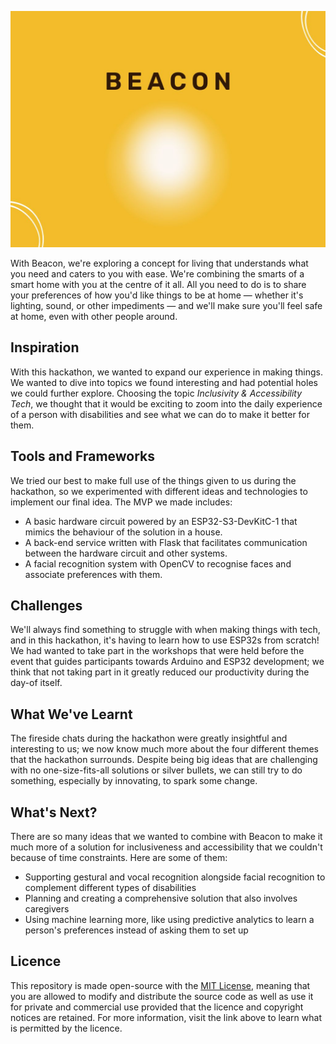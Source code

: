 ![](docs/banner.jpg)

With Beacon, we're exploring a concept for living that understands what you need and caters to you with ease. We're combining the smarts of a smart home with you at the centre of it all. All you need to do is to share your preferences of how you'd like things to be at home — whether it's lighting, sound, or other impediments — and we'll make sure you'll feel safe at home, even with other people around.

## Inspiration

With this hackathon, we wanted to expand our experience in making things. We wanted to dive into topics we found interesting and had potential holes we could further explore. Choosing the topic _Inclusivity & Accessibility Tech_, we thought that it would be exciting to zoom into the daily experience of a person with disabilities and see what we can do to make it better for them.

## Tools and Frameworks

We tried our best to make full use of the things given to us during the hackathon, so we experimented with different ideas and technologies to implement our final idea. The MVP we made includes:

- A basic hardware circuit powered by an ESP32-S3-DevKitC-1 that mimics the behaviour of the solution in a house.
- A back-end service written with Flask that facilitates communication between the hardware circuit and other systems.
- A facial recognition system with OpenCV to recognise faces and associate preferences with them.

## Challenges

We'll always find something to struggle with when making things with tech, and in this hackathon, it's having to learn how to use ESP32s from scratch! We had wanted to take part in the workshops that were held before the event that guides participants towards Arduino and ESP32 development; we think that not taking part in it greatly reduced our productivity during the day-of itself.

## What We've Learnt

The fireside chats during the hackathon were greatly insightful and interesting to us; we now know much more about the four different themes that the hackathon surrounds. Despite being big ideas that are challenging with no one-size-fits-all solutions or silver bullets, we can still try to do something, especially by innovating, to spark some change.

## What's Next?

There are so many ideas that we wanted to combine with Beacon to make it much more of a solution for inclusiveness and accessibility that we couldn't because of time constraints. Here are some of them:

- Supporting gestural and vocal recognition alongside facial recognition to complement different types of disabilities
- Planning and creating a comprehensive solution that also involves caregivers
- Using machine learning more, like using predictive analytics to learn a person's preferences instead of asking them to set up

## Licence

This repository is made open-source with the [MIT License](https://github.com/pikanotjx/sutdwasdoftime/blob/main/LICENSE.md), meaning that you are allowed to modify and distribute the source code as well as use it for private and commercial use provided that the licence and copyright notices are retained. For more information, visit the link above to learn what is permitted by the licence.
